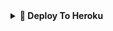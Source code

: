 
<details>
<summary><b>🔗 Deploy To Heroku</b></summary>
<br>

<p><a href="https://heroku.com/deploy?template=https://github.com/ZenxMato/man-userbot"><img src="https://img.shields.io/badge/BUAT DI-HEROKU-magenta?style=plastic&logo=heroku&logoColor=gold"width="300" /></a></p>

</details>
